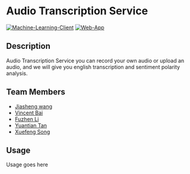 # Audio Transcription Service

[![Machine-Learning-Client](https://github.com/software-students-fall2023/4-containerized-app-exercise-m5-competition/actions/workflows/ml_client_test.yml/badge.svg)](https://github.com/software-students-fall2023/4-containerized-app-exercise-m5-competition/actions/workflows/ml_client_test.yml) 
[![Web-App](https://github.com/software-students-fall2023/4-containerized-app-exercise-m5-competition/actions/workflows/web_app_test.yml/badge.svg)](https://github.com/software-students-fall2023/4-containerized-app-exercise-m5-competition/actions/workflows/web_app_test.yml)

## Description
Audio Transcription Service you can record your own audio or upload an audio, and we will give you english transcription and sentiment polarity analysis.

## Team Members
- [Jiasheng wang](https://github.com/isomorphismss)
- [Vincent Bai](https://github.com/VincentBai-dotcom)
- [Fuzhen Li](https://github.com/fzfzlfz)
- [Yuantian Tan](https://github.com/AsukaTan)
- [Xuefeng Song](https://github.com/wowwowooo)

## Usage
Usage goes here
